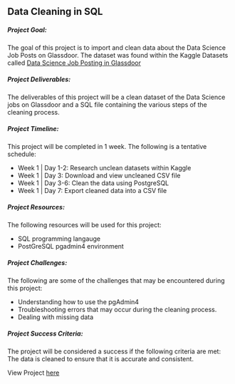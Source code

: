 ## Data Cleaning in SQL

##### Project Goal:
The goal of this project is to import and clean data about the Data Science Job Posts on Glassdoor. The dataset was found within the Kaggle Datasets called [Data Science Job Posting in Glassdoor](https://www.kaggle.com/datasets/rashikrahmanpritom/data-science-job-posting-on-glassdoor?select=Cleaned_DS_Jobs.csv)

##### Project Deliverables:
The deliverables of this project will be a clean dataset of the Data Science jobs on Glassdoor and a SQL file containing the various steps of the cleaning process.

##### Project Timeline:
This project will be completed in 1 week. The following is a tentative schedule:
* Week 1 | Day 1-2: Research unclean datasets within Kaggle
* Week 1 | Day 3: Download and view uncleaned CSV file
* Week 1 | Day 3-6: Clean the data using PostgreSQL
* Week 1 | Day 7: Export cleaned data into a CSV file

##### Project Resources:
The following resources will be used for this project:
- SQL programming langauge
- PostGreSQL pgadmin4 environment

##### Project Challenges:
The following are some of the challenges that may be encountered during this project:
- Understanding how to use the pgAdmin4
- Troubleshooting errors that may occur during the cleaning process.
- Dealing with missing data

##### Project Success Criteria:
The project will be considered a success if the following criteria are met:
The data is cleaned to ensure that it is accurate and consistent.

View Project [here](https://github.com/alexaryanfisher/Portfolio/blob/master/DataCleaning-SQL/dsjob-dataclean.sql)
